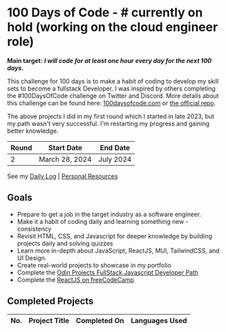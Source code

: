 
# 100 Days of Code  - # currently on hold (working on the cloud engineer role)

**Main target:** ***I will code for at least one hour every day for the next 100 days.***

This challenge for 100 days is to make a habit of coding to develop my skill sets to become a fullstack Developer. I was inspired by others completing the #100DaysOfCode challenge on Twitter and Discord. More details about this challenge can be found here: [100daysofcode.com](http://100daysofcode.com/ "100daysofcode.com") or [the official repo](https://github.com/Kallaway/100-days-of-code "the official repo").

The above projects I did in my first round which I started in late 2023, but my path wasn't very successful. I'm restarting my progress and gaining better knowledge.

|Round |  Start Date | End Date |
| ------------ | ------------ | ------------ |
| 2 | March 28, 2024 | July 2024|

See my [Daily Log](https://github.com/0tieno/100DayOfCode/blob/main/dailyLog.md) | [Personal Resources]()

## Goals
- Prepare to get a job in the target industry as a software engineer.
- Make it a habit of coding daily and learning something new - consistency
- Revisit HTML, CSS, and Javascript for deeper knowledge by building projects daily and solving quizzes
- Learn more in-depth about JavaScript, ReactJS, MUI, TailwindCSS, and UI Design.
- Create real-world projects to showcase in my portfolio
- Complete the [Odin Projects FullStack Javascript Developer Path](https://www.theodinproject.com/paths/full-stack-javascript)
- Complete the [ReactJS on freeCodeCamp](https://www.freecodecamp.org/learn/front-end-development-libraries/#react)

## Completed Projects

| No.  |  Project Title  |  Completed On | Languages Used
| :------------: | ------------ | :------------: | :------------: |


